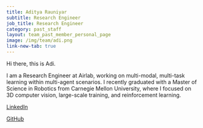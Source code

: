 ```yaml
---
title: Aditya Rauniyar
subtitle: Research Engineer
job_title: Research Engineer
category: past_staff
layout: team_past_member_personal_page
image: /img/team/adi.png
link-new-tab: true
---
```

Hi there, this is Adi.

I am a Research Engineer at Airlab, working on multi-modal, multi-task learning within multi-agent scenarios. I recently graduated with a Master of Science in Robotics from Carnegie Mellon University, where I focused on 3D computer vision, large-scale training, and reinforcement learning. 

[LinkedIn](https://www.linkedin.com/in/adi32/)

[GitHub](https://github.com/adityarauniyar)


